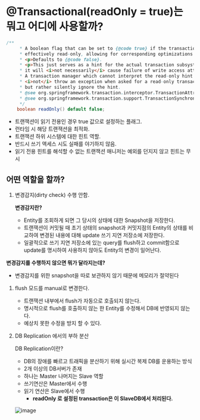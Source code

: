 # @Transactional(readOnly = true)는 뭐고 어디에 사용할까?

```java
/**
     * A boolean flag that can be set to {@code true} if the transaction is
     * effectively read-only, allowing for corresponding optimizations at runtime.
     * <p>Defaults to {@code false}.
     * <p>This just serves as a hint for the actual transaction subsystem;
     * it will <i>not necessarily</i> cause failure of write access attempts.
     * A transaction manager which cannot interpret the read-only hint will
     * <i>not</i> throw an exception when asked for a read-only transaction
     * but rather silently ignore the hint.
     * @see org.springframework.transaction.interceptor.TransactionAttribute#isReadOnly()
     * @see org.springframework.transaction.support.TransactionSynchronizationManager#isCurrentTransactionReadOnly()
     */
    boolean readOnly() default false;
```

- 트랜잭션이 읽기 전용인 경우 true 값으로 설정하는 플래그.
- 런타임 시 해당 트랜잭션을 최적화.
- 트랜잭션 하위 시스템에 대한 힌트 역할.
- 반드시 쓰기 액세스 시도 실패를 야기하지 않음.
- 읽기 전용 힌트를 해석할 수 없는 트랜잭션 매니저는 예외를 던지지 않고 힌트는 무시

## 어떤 역할을 할까?

1. 변경감지(dirty check) 수행 안함.

   ****************************변경감지란?****************************

    - Entity를 조회하게 되면 그 당시의 상태에 대한 Snapshot을 저장한다.
    - 트랜잭션이 커밋될 때 초기 상태의 snapshot과 커밋지점의 Entity의 상태를 비교하여 변경된 내용에 대해 update 쓰기 지연 저장소에 저장한다.
    - 일괄적으로 쓰기 지연 저장소에 있는 query를 flush하고 commit함으로 update를 명시하여 사용하지 않아도 Entity의 변경이 일어난다.

**변경감지를 수행하지 않으면 뭐가 달라지는데?**

- 변경감지를 위한 snapshot을 따로 보관하지 않기 때문에 메모리가 절약된다

1. flush 모드를 manual로 변경한다.
    - 트랜잭션 내부에서 flush가 자동으로 호출되지 않는다.
    - 명시적으로 flush를 호출하지 않는 한 Entity를 수정해서 DB에 반영되지 않는다.
    - 예상치 못한 수정을 방지 할 수 있다.

2. DB Replication 에서의 부하 분산

   DB Replication이란?

    - DB의 장애를 빠르고 트래픽을 분산하기 위해 실시간 복제 DB를 운용하는 방식
    - 2개 이상의 DB서버가 존재
    - 하나는 Master 나머지는 Slave 역할
    - 쓰기연산은 Master에서 수행
    - 읽기 연산은 Slave에서 수행
        - **readOnly 로 설정된 transaction은 이 SlaveDB에서 처리된다.**

   ![image](https://github.com/yssy3135/TIL/assets/62733005/aa6ba9ea-9d7f-4f0d-b7ff-74453aa7c037)